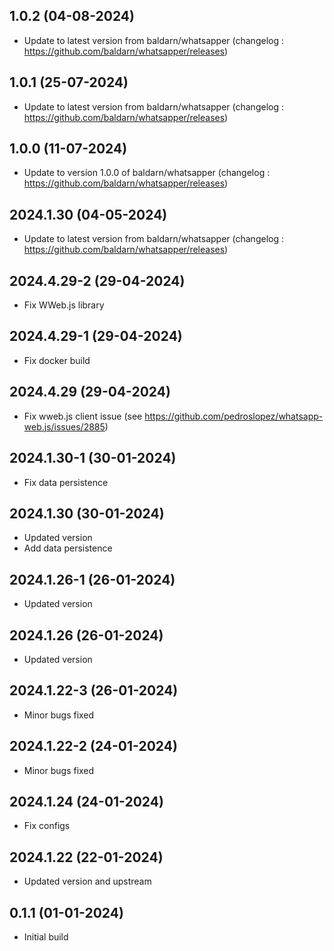 ## 1.0.2 (04-08-2024)
- Update to latest version from baldarn/whatsapper (changelog : https://github.com/baldarn/whatsapper/releases)

## 1.0.1 (25-07-2024)
- Update to latest version from baldarn/whatsapper (changelog : https://github.com/baldarn/whatsapper/releases)

## 1.0.0 (11-07-2024)
- Update to version 1.0.0 of baldarn/whatsapper (changelog : https://github.com/baldarn/whatsapper/releases)

## 2024.1.30 (04-05-2024)
- Update to latest version from baldarn/whatsapper (changelog : https://github.com/baldarn/whatsapper/releases)

## 2024.4.29-2 (29-04-2024)

- Fix WWeb.js library

## 2024.4.29-1 (29-04-2024)

- Fix docker build

## 2024.4.29 (29-04-2024)

- Fix wweb.js client issue (see https://github.com/pedroslopez/whatsapp-web.js/issues/2885)

## 2024.1.30-1 (30-01-2024)

- Fix data persistence

## 2024.1.30 (30-01-2024)

- Updated version
- Add data persistence

## 2024.1.26-1 (26-01-2024)

- Updated version

## 2024.1.26 (26-01-2024)

- Updated version

## 2024.1.22-3 (26-01-2024)

- Minor bugs fixed

## 2024.1.22-2 (24-01-2024)

- Minor bugs fixed

## 2024.1.24 (24-01-2024)

- Fix configs

## 2024.1.22 (22-01-2024)

- Updated version and upstream

## 0.1.1 (01-01-2024)

- Initial build
